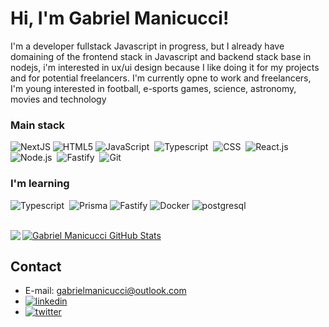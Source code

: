 
# Hi, I'm Gabriel Manicucci! 

<p>I'm a developer fullstack Javascript in progress, but I already have domaining of the frontend stack in Javascript and backend stack base in nodejs, i'm interested in ux/ui design because I like doing it for my projects and for potential freelancers. I'm currently opne to work and freelancers, I'm young interested in football, e-sports games, science, astronomy, movies and technology</p>

### Main stack
![NextJS](https://img.shields.io/badge/next%20js-000000?style=for-the-badge&logo=nextdotjs&logoColor=white)
![HTML5](https://img.shields.io/badge/HTML5-E34F26?style=for-the-badge&logo=html5&logoColor=white)
![JavaScript](https://img.shields.io/badge/JavaScript-F7DF1E?style=for-the-badge&logo=javascript&logoColor=black)&nbsp;
![Typescript](https://img.shields.io/badge/TypeScript-007ACC?style=for-the-badge&logo=typescript&logoColor=white)&nbsp;
![CSS](https://img.shields.io/badge/CSS3-1572B6?style=for-the-badge&logo=css3&logoColor=white)&nbsp;
![React.js](https://img.shields.io/badge/React-20232A?style=for-the-badge&logo=react&logoColor=61DAFB)&nbsp;
![Node.js](https://img.shields.io/badge/Node%20js-339933?style=for-the-badge&logo=nodedotjs&logoColor=white)&nbsp;
![Fastify](https://img.shields.io/badge/fastify-202020?style=for-the-badge&logo=fastify&logoColor=white)&nbsp;
![Git](https://img.shields.io/badge/GIT-E44C30?style=for-the-badge&logo=git&logoColor=white)&nbsp;

### I'm learning
![Typescript](https://img.shields.io/badge/TypeScript-007ACC?style=for-the-badge&logo=typescript&logoColor=white)&nbsp;
![Prisma](https://img.shields.io/badge/Prisma-3982CE?style=for-the-badge&logo=Prisma&logoColor=white)
![Fastify](https://img.shields.io/badge/fastify-202020?style=for-the-badge&logo=fastify&logoColor=white)
![Docker](https://img.shields.io/badge/Docker-2CA5E0?style=for-the-badge&logo=docker&logoColor=white)
![postgresql](https://img.shields.io/badge/PostgreSQL-316192?style=for-the-badge&logo=postgresql&logoColor=white)
<br></br>

[![Gabriel Manicucci GitHub Stats](https://github-readme-stats.vercel.app/api?username=GabrielManicucci&theme=dracula)](https://github.com/anuraghazra/github-readme-stats)
<img align="left"  src="https://github-readme-stats.vercel.app/api/top-langs/?username=GabrielManicucci&theme=dracula&layout=compact" />

## Contact  
  - E-mail: gabrielmanicucci@outlook.com
  - [![linkedin](https://img.shields.io/badge/linkedin-0A66C2?style=for-the-badge&logo=linkedin&logoColor=white)](https://www.linkedin.com/in/gabriel-manicucci-30a36a20a/)
  - [![twitter](https://img.shields.io/badge/twitter-1DA1F2?style=for-the-badge&logo=twitter&logoColor=white)](https://twitter.com/GManicucci)
